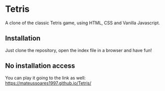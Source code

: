 # Tetris

A clone of the classic Tetris game, using HTML, CSS and Vanilla Javascript.

## Installation

Just clone the repository, open the index file in a browser and have fun!

## No installation access

You can play it going to the link as well:
https://mateussoares1997.github.io/Tetris/

